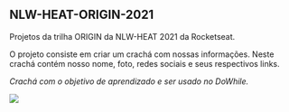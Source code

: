 ## NLW-HEAT-ORIGIN-2021

Projetos da trilha ORIGIN da NLW-HEAT 2021 da Rocketseat.

O projeto consiste em criar um crachá com nossas informações.
Neste crachá contém nosso nome, foto, redes sociais e seus respectivos links.

_Crachá com o objetivo de aprendizado e ser usado no DoWhile._

![  ](https://t2.tudocdn.net/572277?w=646&h=284)
